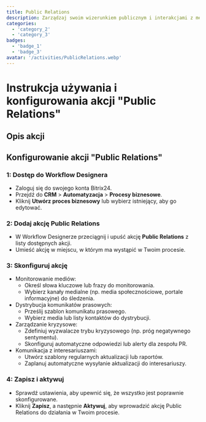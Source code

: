 ```yaml
---
title: Public Relations
description: Zarządzaj swoim wizerunkiem publicznym i interakcjami z mediami w skuteczny sposób.
categories: 
  - 'category_2'
  - 'category_3'
badges: 
  - 'badge_1'
  - 'badge_3'
avatar: '/activities/PublicRelations.webp'
---
```

# Instrukcja używania i konfigurowania akcji "Public Relations"

## Opis akcji

## **Konfigurowanie akcji "Public Relations"**

### 1: Dostęp do Workflow Designera
- Zaloguj się do swojego konta Bitrix24.
- Przejdź do **CRM** > **Automatyzacja** > **Procesy biznesowe**.
- Kliknij **Utwórz proces biznesowy** lub wybierz istniejący, aby go edytować.

### 2: Dodaj akcję Public Relations
- W Workflow Designerze przeciągnij i upuść akcję **Public Relations** z listy dostępnych akcji.
- Umieść akcję w miejscu, w którym ma wystąpić w Twoim procesie.

### 3: Skonfiguruj akcję
- Monitorowanie mediów:
  - Określ słowa kluczowe lub frazy do monitorowania.
  - Wybierz kanały medialne (np. media społecznościowe, portale informacyjne) do śledzenia.
- Dystrybucja komunikatów prasowych:
  - Prześlij szablon komunikatu prasowego.
  - Wybierz media lub listy kontaktów do dystrybucji.
- Zarządzanie kryzysowe:
  - Zdefiniuj wyzwalacze trybu kryzysowego (np. próg negatywnego sentymentu).
  - Skonfiguruj automatyczne odpowiedzi lub alerty dla zespołu PR.
- Komunikacja z interesariuszami:
  - Utwórz szablony regularnych aktualizacji lub raportów.
  - Zaplanuj automatyczne wysyłanie aktualizacji do interesariuszy.

### 4: Zapisz i aktywuj
- Sprawdź ustawienia, aby upewnić się, że wszystko jest poprawnie skonfigurowane.
- Kliknij **Zapisz**, a następnie **Aktywuj**, aby wprowadzić akcję Public Relations do działania w Twoim procesie.